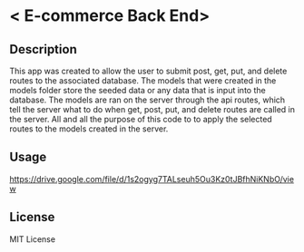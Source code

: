 # < E-commerce Back End>

## Description

This app was created to allow the user to submit post, get, put, and delete routes to the associated database.  The models that were created in the models folder store the seeded data or any data that is input into the database.  The models are ran on the server through the api routes, which tell the server what to do when get, post, put, and delete routes are called in the server.  All and all the purpose of this code to to apply the selected routes to the models created in the server.



## Usage
https://drive.google.com/file/d/1s2ogyg7TALseuh5Ou3Kz0tJBfhNiKNbO/view



## License

MIT License
